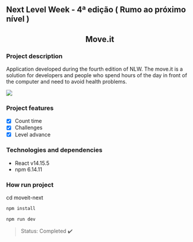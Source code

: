 ## Next Level Week - 4ª edição ( Rumo ao próximo nível )

<h2 align="center">Move.it</h2>

### Project description

<p text-align="justify" width="100">
  Application developed during the fourth edition of NLW. The move.it is a solution for developers and people who spend hours of the day in front of the computer and need to     avoid health problems.
</p>

<img src="https://github.com/kelyAna/moveit-nlw4/blob/main/moveit.PNG" />

### Project features

- [X] Count time
- [X] Challenges
- [X] Level advance

### Technologies and dependencies

- React v14.15.5
- npm 6.14.11

### How run project

cd moveit-next
```bash
npm install
```
```bash
npm run dev
```
> Status: Completed :heavy_check_mark:
